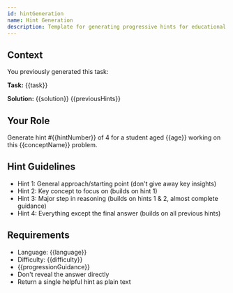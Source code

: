 ```yaml
---
id: hintGeneration
name: Hint Generation
description: Template for generating progressive hints for educational tasks
---
```


## Context
You previously generated this task:

**Task:** {{task}}

**Solution:** {{solution}}
{{previousHints}}
## Your Role
Generate hint #{{hintNumber}} of 4 for a student aged {{age}} working on this {{conceptName}} problem.

## Hint Guidelines
- Hint 1: General approach/starting point (don't give away key insights)
- Hint 2: Key concept to focus on (builds on hint 1)
- Hint 3: Major step in reasoning (builds on hints 1 & 2, almost complete guidance)
- Hint 4: Everything except the final answer (builds on all previous hints)

## Requirements
- Language: {{language}}
- Difficulty: {{difficulty}}
- {{progressionGuidance}}
- Don't reveal the answer directly
- Return a single helpful hint as plain text
